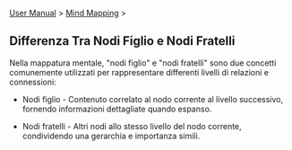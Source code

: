 [User Manual](/dragonnest/drawnote/manual/it) > [Mind Mapping](/dragonnest/drawnote/manual/it/mind_mapping) >

Differenza Tra Nodi Figlio e Nodi Fratelli
---

Nella mappatura mentale, "nodi figlio" e "nodi fratelli" sono due concetti comunemente utilizzati per rappresentare differenti livelli di relazioni e connessioni:

- Nodi figlio - Contenuto correlato al nodo corrente al livello successivo, fornendo informazioni dettagliate quando espanso.

- Nodi fratelli - Altri nodi allo stesso livello del nodo corrente, condividendo una gerarchia e importanza simili.